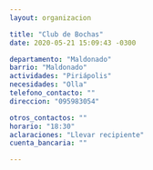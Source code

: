 ```yaml
---
layout: organizacion

title: "Club de Bochas"
date: 2020-05-21 15:09:43 -0300

departamento: "Maldonado"
barrio: "Maldonado"
actividades: "Piriápolis"
necesidades: "Olla"
telefono_contacto: ""
direccion: "095983054"

otros_contactos: ""
horario: "18:30"
aclaraciones: "Llevar recipiente"
cuenta_bancaria: ""

---
```


